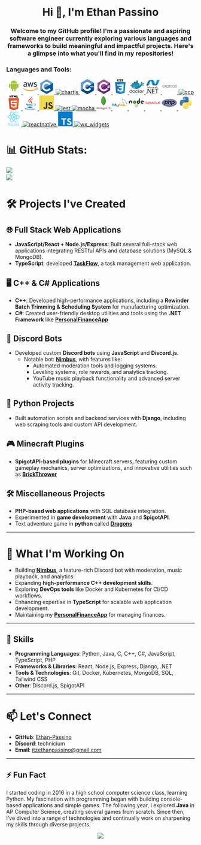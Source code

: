 <h1 align="center">Hi 👋, I'm Ethan Passino</h1>
<h3 align="center">Welcome to my GitHub profile! I'm a passionate and aspiring software engineer currently exploring various languages and frameworks to build meaningful and impactful projects. Here's a glimpse into what you'll find in my repositories!</h3>



<h3 align="left">Languages and Tools:</h3>
<p align="left"> <a href="https://developer.android.com" target="_blank" rel="noreferrer"> <img src="https://raw.githubusercontent.com/devicons/devicon/master/icons/android/android-original-wordmark.svg" alt="android" width="40" height="40"/> </a> <a href="https://aws.amazon.com" target="_blank" rel="noreferrer"> <img src="https://raw.githubusercontent.com/devicons/devicon/master/icons/amazonwebservices/amazonwebservices-original-wordmark.svg" alt="aws" width="40" height="40"/> </a> <a href="https://www.cprogramming.com/" target="_blank" rel="noreferrer"> <img src="https://raw.githubusercontent.com/devicons/devicon/master/icons/c/c-original.svg" alt="c" width="40" height="40"/> </a> <a href="https://www.chartjs.org" target="_blank" rel="noreferrer"> <img src="https://www.chartjs.org/media/logo-title.svg" alt="chartjs" width="40" height="40"/> </a> <a href="https://www.w3schools.com/cpp/" target="_blank" rel="noreferrer"> <img src="https://raw.githubusercontent.com/devicons/devicon/master/icons/cplusplus/cplusplus-original.svg" alt="cplusplus" width="40" height="40"/> </a> <a href="https://www.w3schools.com/cs/" target="_blank" rel="noreferrer"> <img src="https://raw.githubusercontent.com/devicons/devicon/master/icons/csharp/csharp-original.svg" alt="csharp" width="40" height="40"/> </a> <a href="https://www.w3schools.com/css/" target="_blank" rel="noreferrer"> <img src="https://raw.githubusercontent.com/devicons/devicon/master/icons/css3/css3-original-wordmark.svg" alt="css3" width="40" height="40"/> </a> <a href="https://www.docker.com/" target="_blank" rel="noreferrer"> <img src="https://raw.githubusercontent.com/devicons/devicon/master/icons/docker/docker-original-wordmark.svg" alt="docker" width="40" height="40"/> </a> <a href="https://dotnet.microsoft.com/" target="_blank" rel="noreferrer"> <img src="https://raw.githubusercontent.com/devicons/devicon/master/icons/dot-net/dot-net-original-wordmark.svg" alt="dotnet" width="40" height="40"/> </a> <a href="https://expressjs.com" target="_blank" rel="noreferrer"> <img src="https://raw.githubusercontent.com/devicons/devicon/master/icons/express/express-original-wordmark.svg" alt="express" width="40" height="40"/> </a> <a href="https://cloud.google.com" target="_blank" rel="noreferrer"> <img src="https://www.vectorlogo.zone/logos/google_cloud/google_cloud-icon.svg" alt="gcp" width="40" height="40"/> </a> <a href="https://www.w3.org/html/" target="_blank" rel="noreferrer"> <img src="https://raw.githubusercontent.com/devicons/devicon/master/icons/html5/html5-original-wordmark.svg" alt="html5" width="40" height="40"/> </a> <a href="https://www.java.com" target="_blank" rel="noreferrer"> <img src="https://raw.githubusercontent.com/devicons/devicon/master/icons/java/java-original.svg" alt="java" width="40" height="40"/> </a> <a href="https://developer.mozilla.org/en-US/docs/Web/JavaScript" target="_blank" rel="noreferrer"> <img src="https://raw.githubusercontent.com/devicons/devicon/master/icons/javascript/javascript-original.svg" alt="javascript" width="40" height="40"/> </a> <a href="https://jestjs.io" target="_blank" rel="noreferrer"> <img src="https://www.vectorlogo.zone/logos/jestjsio/jestjsio-icon.svg" alt="jest" width="40" height="40"/> </a> <a href="https://mochajs.org" target="_blank" rel="noreferrer"> <img src="https://www.vectorlogo.zone/logos/mochajs/mochajs-icon.svg" alt="mocha" width="40" height="40"/> </a> <a href="https://www.mongodb.com/" target="_blank" rel="noreferrer"> <img src="https://raw.githubusercontent.com/devicons/devicon/master/icons/mongodb/mongodb-original-wordmark.svg" alt="mongodb" width="40" height="40"/> </a> <a href="https://www.mysql.com/" target="_blank" rel="noreferrer"> <img src="https://raw.githubusercontent.com/devicons/devicon/master/icons/mysql/mysql-original-wordmark.svg" alt="mysql" width="40" height="40"/> </a> <a href="https://nodejs.org" target="_blank" rel="noreferrer"> <img src="https://raw.githubusercontent.com/devicons/devicon/master/icons/nodejs/nodejs-original-wordmark.svg" alt="nodejs" width="40" height="40"/> </a> <a href="https://www.oracle.com/" target="_blank" rel="noreferrer"> <img src="https://raw.githubusercontent.com/devicons/devicon/master/icons/oracle/oracle-original.svg" alt="oracle" width="40" height="40"/> </a> <a href="https://www.php.net" target="_blank" rel="noreferrer"> <img src="https://raw.githubusercontent.com/devicons/devicon/master/icons/php/php-original.svg" alt="php" width="40" height="40"/> </a> <a href="https://www.python.org" target="_blank" rel="noreferrer"> <img src="https://raw.githubusercontent.com/devicons/devicon/master/icons/python/python-original.svg" alt="python" width="40" height="40"/> </a> <a href="https://reactjs.org/" target="_blank" rel="noreferrer"> <img src="https://raw.githubusercontent.com/devicons/devicon/master/icons/react/react-original-wordmark.svg" alt="react" width="40" height="40"/> </a> <a href="https://reactnative.dev/" target="_blank" rel="noreferrer"> <img src="https://reactnative.dev/img/header_logo.svg" alt="reactnative" width="40" height="40"/> </a> <a href="https://www.typescriptlang.org/" target="_blank" rel="noreferrer"> <img src="https://raw.githubusercontent.com/devicons/devicon/master/icons/typescript/typescript-original.svg" alt="typescript" width="40" height="40"/> </a> <a href="https://www.wxwidgets.org/" target="_blank" rel="noreferrer"> <img src="https://upload.wikimedia.org/wikipedia/commons/b/bb/WxWidgets.svg" alt="wx_widgets" width="40" height="40"/> </a> </p>

# 📊 GitHub Stats:
[![](https://awesome-github-stats.azurewebsites.net/user-stats/Ethan-Passino?cardType=github&theme=radical&preferLogin=false)](https://git.io/awesome-stats-card)<br>
![](https://github-readme-stats.vercel.app/api/top-langs/?username=Ethan-Passino&theme=radical&hide_border=false&include_all_commits=false&count_private=false&layout=compact)

# 🛠️ Projects I've Created

## 🌐 Full Stack Web Applications
- **JavaScript/React + Node.js/Express**: Built several full-stack web applications integrating RESTful APIs and database solutions (MySQL & MongoDB).  
- **TypeScript**: developed [**TaskFlow**](https://github.com/Ethan-Passino/TaskFlow), a task management web application.

## 🖥️ C++ & C# Applications
- **C++**: Developed high-performance applications, including a **Rewinder Batch Trimming & Scheduling System** for manufacturing optimization.  
- **C#**: Created user-friendly desktop utilities and tools using the **.NET Framework** like [**PersonalFinanceApp**](https://github.com/Ethan-Passino/PersonalFinanceApp)

## 🤖 Discord Bots
- Developed custom **Discord bots** using **JavaScript** and **Discord.js**.  
  - Notable bot: [**Nimbus**](https://github.com/Ethan-Passino/Nimbus), with features like:  
    - Automated moderation tools and logging systems.  
    - Leveling systems, role rewards, and analytics tracking.  
    - YouTube music playback functionality and advanced server activity tracking.

## 🐍 Python Projects
- Built automation scripts and backend services with **Django**, including web scraping tools and custom API development.  

## 🎮 Minecraft Plugins
- **SpigotAPI-based plugins** for Minecraft servers, featuring custom gameplay mechanics, server optimizations, and innovative utilities such as [**BrickThrower**](https://github.com/Ethan-Passino/BrickThrower)  

## 🛠️ Miscellaneous Projects
- **PHP-based web applications** with SQL database integration.  
- Experimented in **game development** with **Java** and **SpigotAPI**.
- Text adventure game in **python** called [**Dragons**](https://github.com/Ethan-Passino/Dragons)

---

# 🚀 What I'm Working On
- Building [**Nimbus**](https://github.com/Ethan-Passino/Nimbus), a feature-rich Discord bot with moderation, music playback, and analytics.  
- Expanding **high-performance C++ development skills**.  
- Exploring **DevOps tools** like Docker and Kubernetes for CI/CD workflows.  
- Enhancing expertise in **TypeScript** for scalable web application development.  
- Maintaining my [**PersonalFinanceApp**](https://github.com/Ethan-Passino/PersonalFinanceApp) for managing finances.  

---

## 🧠 Skills
- **Programming Languages**: Python, Java, C, C++, C#, JavaScript, TypeScript, PHP
- **Frameworks & Libraries**: React, Node.js, Express, Django, .NET
- **Tools & Technologies**: Git, Docker, Kubernetes, MongoDB, SQL, Tailwind CSS
- **Other**: Discord.js, SpigotAPI

---

# 📫 Let's Connect
- **GitHub**: [Ethan-Passino](https://github.com/Ethan-Passino)  
- **Discord**: technicium  
- **Email**: itzethanpassino@gmail.com  

---

## ⚡ Fun Fact
I started coding in 2016 in a high school computer science class, learning Python. My fascination with programming began with building console-based applications and simple games. The following year, I explored **Java** in AP Computer Science, creating several games from scratch. Since then, I’ve dived into a range of technologies and continually work on sharpening my skills through diverse projects.

<div align="center">
  <img src="https://profile-counter.glitch.me/Ethan-Passino/count.svg?"  />
</div>

